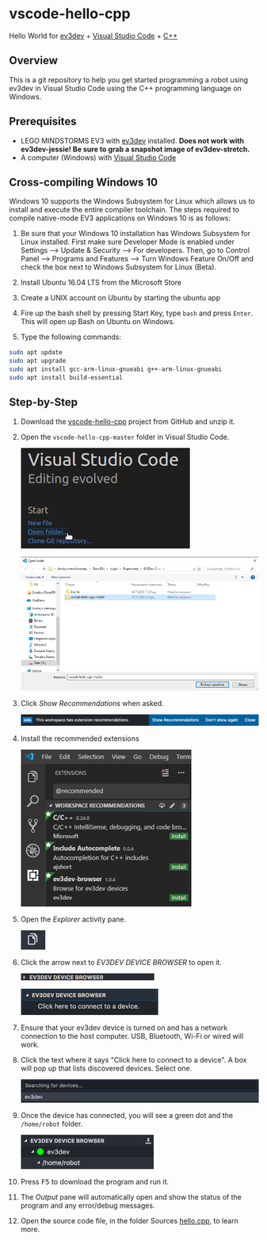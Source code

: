 # vscode-hello-cpp
Hello World for [ev3dev] + [Visual Studio Code][code] + [C++]

## Overview
This is a git repository to help you get started programming a robot using
ev3dev in Visual Studio Code using the C++ programming language on Windows.

## Prerequisites
* LEGO MINDSTORMS EV3 with [ev3dev] installed. **Does not work with ev3dev-jessie!
  Be sure to grab a snapshot image of ev3dev-stretch.**
* A computer (Windows) with [Visual Studio Code][code]

## Cross-compiling Windows 10
Windows 10 supports the Windows Subsystem for Linux which allows us to install and execute the entire compiler toolchain. The steps required to compile native-mode EV3 applications on Windows 10 is as follows:

1. Be sure that your Windows 10 installation has Windows Subsystem for Linux installed. First make sure Developer Mode is enabled under Settings --> Update & Security --> For developers. Then, go to Control Panel --> Programs and Features --> Turn Windows Feature On/Off and check the box next to Windows Subsystem for Linux (Beta).

2. Install Ubuntu 16.04 LTS from the Microsoft Store

3. Create a UNIX account on Ubuntu by starting the ubuntu app

4. Fire up the bash shell by pressing Start Key, type `bash` and press `Enter`. This will open up Bash on Ubuntu on Windows.

5. Type the following commands:
  ```sh
  sudo apt update
  sudo apt upgrade
  sudo apt install gcc-arm-linux-gnueabi g++-arm-linux-gnueabi
  sudo apt install build-essential
  ```

## Step-by-Step
1. Download the [vscode-hello-cpp][zip] project from GitHub and unzip it.

   [zip]: https://github.com/kkgiorgos/vscode-hello-cpp/archive/master.zip
   
2. Open the `vscode-hello-cpp-master` folder in Visual Studio Code.

    ![screenshot](.README/vscode-open-folder.png)
  
    ![screenshot](.README/vscode-open-folder-dialog.png)
  
3. Click *Show Recommendations* when asked.

    ![screenshot](.README/vscode-show-recommendations.png)
  
4. Install the recommended extensions

    ![screenshot](.README/vscode-extensions-recommended.png)
  
5. Open the *Explorer* activity pane.

    ![screenshot](.README/vscode-explorer-icon.png)

6. Click the arrow next to *EV3DEV DEVICE BROWSER* to open it.

    ![screenshot](.README/vscode-ev3dev-browser-collapsed.png)

    ![screenshot](.README/vscode-ev3dev-browser-expanded.png)

7. Ensure that your ev3dev device is turned on and has a network connection to
    the host computer. USB, Bluetooth, Wi-Fi or wired will work.

8. Click the text where it says "Click here to connect to a device".
    A box will pop up that lists discovered devices. Select one.

    ![screenshot](.README/vscode-searching-for-devices.png)

9. Once the device has connected, you will see a green dot and the
    `/home/robot` folder.

    ![screenshot](.README/vscode-home-robot.png)

10. Press <kbd>F5</kbd> to download the program and run it.

11. The *Output* pane will automatically open and show the status of the
    program and any error/debug messages.

12. Open the source code file, in the folder Sources [hello.cpp](./Sources/hello.cpp), to learn more.



[ev3dev]: http://www.ev3dev.org
[code]: https://code.visualstudio.com/
[C++]: https://isocpp.org/
[git]: https://git-scm.com/
[github]: https://desktop.github.com/
